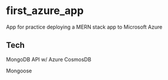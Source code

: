 # first_azure_app

App for practice deploying a MERN stack app to Microsoft Azure


## Tech

MongoDB API w/ Azure CosmosDB

Mongoose 


